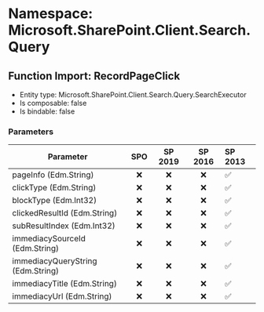 # Namespace: Microsoft.SharePoint.Client.Search.Query

## Function Import: RecordPageClick

- Entity type: Microsoft.SharePoint.Client.Search.Query.SearchExecutor
- Is composable: false
- Is bindable: false

### Parameters

Parameter | SPO | SP 2019 | SP 2016 | SP 2013
----------|:---:|:-------:|:-------:|:-------
pageInfo (Edm.String) | ❌ | ❌ | ❌ | ✅
clickType (Edm.String) | ❌ | ❌ | ❌ | ✅
blockType (Edm.Int32) | ❌ | ❌ | ❌ | ✅
clickedResultId (Edm.String) | ❌ | ❌ | ❌ | ✅
subResultIndex (Edm.Int32) | ❌ | ❌ | ❌ | ✅
immediacySourceId (Edm.String) | ❌ | ❌ | ❌ | ✅
immediacyQueryString (Edm.String) | ❌ | ❌ | ❌ | ✅
immediacyTitle (Edm.String) | ❌ | ❌ | ❌ | ✅
immediacyUrl (Edm.String) | ❌ | ❌ | ❌ | ✅
